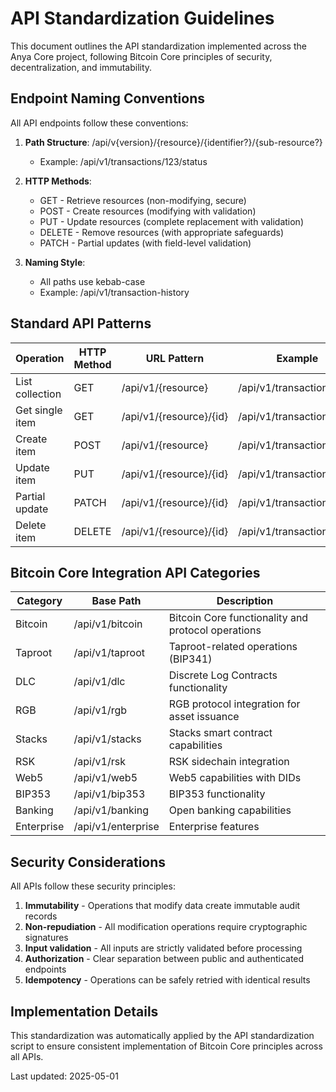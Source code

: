 # API Standardization Guidelines

This document outlines the API standardization implemented across the Anya Core project, following Bitcoin Core principles of security, decentralization, and immutability.

## Endpoint Naming Conventions

All API endpoints follow these conventions:

1. **Path Structure**: /api/v{version}/{resource}/{identifier?}/{sub-resource?}
   - Example: /api/v1/transactions/123/status

2. **HTTP Methods**:
   - GET - Retrieve resources (non-modifying, secure)
   - POST - Create resources (modifying with validation)
   - PUT - Update resources (complete replacement with validation)
   - DELETE - Remove resources (with appropriate safeguards)
   - PATCH - Partial updates (with field-level validation)

3. **Naming Style**:
   - All paths use kebab-case
   - Example: /api/v1/transaction-history

## Standard API Patterns

| Operation | HTTP Method | URL Pattern | Example |
|-----------|------------|-------------|---------|
| List collection | GET | /api/v1/{resource} | /api/v1/transactions |
| Get single item | GET | /api/v1/{resource}/{id} | /api/v1/transactions/123 |
| Create item | POST | /api/v1/{resource} | /api/v1/transactions |
| Update item | PUT | /api/v1/{resource}/{id} | /api/v1/transactions/123 |
| Partial update | PATCH | /api/v1/{resource}/{id} | /api/v1/transactions/123 |
| Delete item | DELETE | /api/v1/{resource}/{id} | /api/v1/transactions/123 |

## Bitcoin Core Integration API Categories

| Category | Base Path | Description |
|----------|-----------|-------------|
| Bitcoin | /api/v1/bitcoin | Bitcoin Core functionality and protocol operations |
| Taproot | /api/v1/taproot | Taproot-related operations (BIP341) |
| DLC | /api/v1/dlc | Discrete Log Contracts functionality |
| RGB | /api/v1/rgb | RGB protocol integration for asset issuance |
| Stacks | /api/v1/stacks | Stacks smart contract capabilities |
| RSK | /api/v1/rsk | RSK sidechain integration |
| Web5 | /api/v1/web5 | Web5 capabilities with DIDs |
| BIP353 | /api/v1/bip353 | BIP353 functionality |
| Banking | /api/v1/banking | Open banking capabilities |
| Enterprise | /api/v1/enterprise | Enterprise features |

## Security Considerations

All APIs follow these security principles:

1. **Immutability** - Operations that modify data create immutable audit records
2. **Non-repudiation** - All modification operations require cryptographic signatures
3. **Input validation** - All inputs are strictly validated before processing
4. **Authorization** - Clear separation between public and authenticated endpoints
5. **Idempotency** - Operations can be safely retried with identical results

## Implementation Details

This standardization was automatically applied by the API standardization script to ensure consistent implementation of Bitcoin Core principles across all APIs.

Last updated: 2025-05-01
